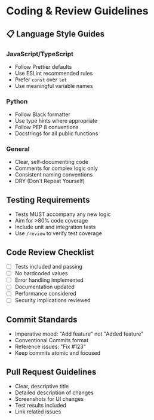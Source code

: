 # Coding & Review Guidelines

## 📋 Language Style Guides

### JavaScript/TypeScript
- Follow Prettier defaults
- Use ESLint recommended rules
- Prefer `const` over `let`
- Use meaningful variable names

### Python
- Follow Black formatter
- Use type hints where appropriate
- Follow PEP 8 conventions
- Docstrings for all public functions

### General
- Clear, self-documenting code
- Comments for complex logic only
- Consistent naming conventions
- DRY (Don't Repeat Yourself)

## Testing Requirements
- Tests MUST accompany any new logic
- Aim for >80% code coverage
- Include unit and integration tests
- Use `/review` to verify test coverage

## Code Review Checklist
- [ ] Tests included and passing
- [ ] No hardcoded values
- [ ] Error handling implemented
- [ ] Documentation updated
- [ ] Performance considered
- [ ] Security implications reviewed

## Commit Standards
- Imperative mood: "Add feature" not "Added feature"
- Conventional Commits format
- Reference issues: "Fix #123"
- Keep commits atomic and focused

## Pull Request Guidelines
- Clear, descriptive title
- Detailed description of changes
- Screenshots for UI changes
- Test results included
- Link related issues
